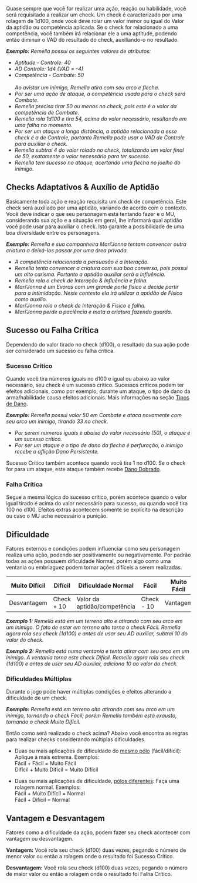 Quase sempre que você for realizar uma ação, reação ou habilidade, você será requisitado a realizar um check. Um check é caracterizado por uma rolagem de 1d100, onde você deve rolar um valor menor ou igual do Valor da aptidão ou competência aplicada. Se o check for relacionado a uma competência, você também irá relacionar ele a uma aptitude, podendo então diminuir o VAD do resultado do check, auxiliando-o no resultado.

_**Exemplo:** Remella possui os seguintes valores de atributos:_  
- _Aptitude - Controle: 40_  
- _AD Controle: 1d4 (VAD = -4)_  
- _Competência - Combate: 50_  <BR><BR>
_Ao avistar um inimigo, Remella atira com seu arco e flecha._  
- _Por ser uma ação de ataque, a competência usada para o check será Combate._ 
- _Remella precisa tirar 50 ou menos no check, pois este é o valor da competência de Combate._  
- _Remella rola 1d100 e tira 54, acima do valor necessário, resultando em uma falha no momento._  
- _Por ser um ataque a longa distância, a aptidão relacionada a esse check é a de Controle, portanto Remella pode usar o VAD de Controle para auxiliar o check._  
- _Remella subtrai 4 do valor rolado no check, totalizando um valor final de 50, exatamente o valor necessário para ter sucesso._  
- _Remella tem sucesso no ataque, acertando uma flecha no joelho do inimigo._

## Checks Adaptativos & Auxílio de Aptidão
Basicamente toda ação e reação requisita um check de competência. Este check será auxiliado por uma aptidão, variando de acordo com o contexto. Você deve indicar o que seu personagem está tentando fazer e o MU, considerando sua ação e a situação em geral, lhe informará qual aptidão você pode usar para auxiliar o check. Isto garante a possibilidade de uma boa diversidade entre os personagens.

***Exemplo:**  Remella e sua companheira Mari'Jonna tentam convencer outra criatura a deixá-los passar por uma área privada.*  
- *A competência relacionada a persuasão é a Interação.*  
- *Remella tenta convencer a criatura com sua boa conversa, pois possui um alto carisma. Portanto a aptidão auxiliar será a Influência.*  
- *Remella rola o check  de Interação & Influência e falha.*  
- *Mari'Jonna é um Evoras com um grande porte físico e decide partir para a intimidação. Neste contexto ela irá utilizar a aptidão de Físico como auxílio.*  
- *Mari'Jonna rola o check de Interação & Físico e falha.*  
- *Mari'Jonna perde a paciência e mata a criatura fazendo guarda.*

## Sucesso ou Falha Crítica
Dependendo do valor tirado no check (d100), o resultado da sua ação pode ser considerado um sucesso ou falha crítica.

### Sucesso Crítico
Quando você tira números iguais no d100 e igual ou abaixo ao valor necessário, seu check é um sucesso crítico. Sucessos críticos podem ter efeitos adicionais, como por exemplo, durante um ataque, o tipo de dano da arma/habilidade causa efeitos adicionais. Mais informações na seção [Tipos de Dano](./damage.md#tipos-de-dano).

***Exemplo:** Remella possui valor 50 em Combate e ataca novamente com seu arco um inimigo, tirando 33 no check.*  
- *Por serem números iguais e abaixo do valor necessário (50), o ataque é um sucesso crítico.*  
- *Por ser um ataque e o tipo de dano da flecha é perfuração, o inimigo recebe a aflição Dano Persistente.*

Sucesso Crítico também acontece quando você tira 1 no d100. Se o check for para um ataque, este ataque também recebe [Dano Dobrado](./damage.md#dano-dobrado).

### Falha Crítica
Segue a mesma lógica do sucesso crítico, porém acontece quando o valor igual tirado é acima do valor necessário para sucesso, ou quando você tira 100 no d100. Efeitos extras acontecem somente se explícito na descrição ou caso o MU ache necessário a punição.

## Dificuldade
Fatores externos e condições podem influenciar como seu personagem realiza uma ação, podendo ser positivamente ou negativamente. Por padrão todas as ações possuem dificuldade Normal, porém algo como uma ventania ou embriaguez podem tornar ações difíceis a serem realizadas.

| Muito Difícil | Difícil    | Dificuldade Normal           | Fácil      | Muito Fácil |
| ------------- | ---------- | ---------------------------- | ---------- | ----------- |
| Desvantagem   | Check + 10 | Valor da aptidão/competência | Check - 10 | Vantagem    |

***Exemplo 1:** Remella está em um terreno alto e atirando com seu arco em um inimigo. O fato de estar em terreno alto torna o check Fácil. Remella agora rola seu check (1d100) e antes de usar seu AD auxiliar, subtrai 10 do valor do check.*

***Exemplo 2:** Remella está numa ventania e tenta atirar com seu arco em um inimigo. A ventania torna este check Difícil. Remella agora rola seu check (1d100) e antes de usar seu AD auxiliar, adiciona 10 ao valor do check.*

### Dificuldades Múltiplas
Durante o jogo pode haver múltiplas condições e efeitos alterando a dificuldade de um check. 

***Exemplo:** Remella está em terreno alto atirando com seu arco em um inimigo, tornando o check Fácil; porém Remella também está exausto, tornando o check Muito Difícil.*

Então como será realizado o check acima? Abaixo você encontra as regras para realizar checks considerando múltiplas dificuldades.

- Duas ou mais aplicações de dificuldade do <ins>mesmo pólo</ins> (fácil/difícil): 
  Aplique a mais extrema.  Exemplos:  
    Fácil + Fácil = Muito Fácil  
    Difícil + Muito Difícil = Muito Difícil
    
- Duas ou mais aplicações de dificuldade, <ins>pólos diferentes</ins>:
  Faça uma rolagem normal.  Exemplos:  
    Fácil + Muito Difícil = Normal  
    Fácil + Difícil = Normal  

## Vantagem e Desvantagem
Fatores como a dificuldade da ação, podem fazer seu check acontecer com vantagem ou desvantagem.

**Vantagem:** Você rola seu check (d100) duas vezes, pegando o número de menor valor ou então a rolagem onde o resultado foi Sucesso Crítico.
  
**Desvantagem:** Você rola seu check (d100) duas vezes, pegando o número de maior valor ou então a rolagem onde o resultado foi Falha Crítico.